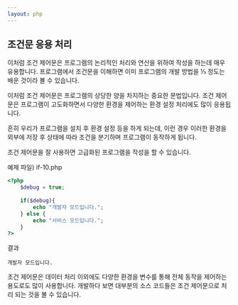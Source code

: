 ```yaml
---
layout: php
---
```

## 조건문 응용 처리
이처럼 조건 제어문은 프로그램의 논리적인 처리와 연산을 위하여 작성을 하는데 매우 유용합니다. 프로그램에서 조건문을 이해하면 이미 프로그램의 개발 방법을 ⅓ 정도는 배운 것이라 볼 수 있습니다.  

이처럼 조건 제어문은 프로그램의 상당한 양을 차지하는 중요한 문법입니다. 조건 제어문은 프로그램이 고도화하면서 다양한 환경을 제어하는 환경 설정 처리에도 많이 응용됩니다.  

흔히 우리가 프로그램을 설치 후 환경 설정 등을 하게 되는데, 이런 경우 이러한 환경을 외부에 저장 후 상태에 따라 조건을 분기하며 프로그램이 동작하게 됩니다.  

조건 제어문을 잘 사용하면 고급화된 프로그램을 작성을 할 수 있습니다.  

예제 파일) if-10.php
```php
<?php
	$debug = true;
	
	if($debug){
  		echo "개발자 모드입니다.";
	} else {
  		echo "서비스 모드입니다.";
	}
?>
```

결과
```
개발자 모드입니다.
```

조건 제어문은 데이터 처리 이외에도 다양한 환경을 변수를 통해 전체 동작을 제어하는 용도로도 많이 사용합니다. 개발하다 보면 대부분의 소스 코드들은 조건 제어문으로 처리 되는 것을 볼 수 있습니다.  

<br><br>